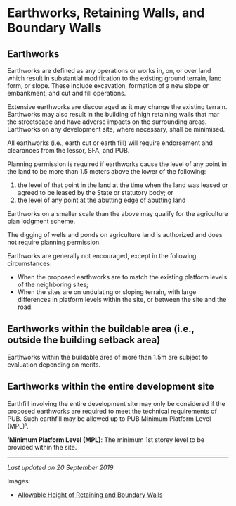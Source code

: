 # Earthworks, Retaining Walls, and Boundary Walls

## Earthworks

Earthworks are defined as any operations or works in, on, or over land which result in substantial modification to the existing ground terrain, land form, or slope. These include excavation, formation of a new slope or embankment, and cut and fill operations.

Extensive earthworks are discouraged as it may change the existing terrain. Earthworks may also result in the building of high retaining walls that mar the streetscape and have adverse impacts on the surrounding areas. Earthworks on any development site, where necessary, shall be minimised.

All earthworks (i.e., earth cut or earth fill) will require endorsement and clearances from the lessor, SFA, and PUB.

Planning permission is required if earthworks cause the level of any point in the land to be more than 1.5 meters above the lower of the following:

1. the level of that point in the land at the time when the land was leased or agreed to be leased by the State or statutory body; or
2. the level of any point at the abutting edge of abutting land

Earthworks on a smaller scale than the above may qualify for the agriculture plan lodgment scheme.

The digging of wells and ponds on agriculture land is authorized and does not require planning permission.

Earthworks are generally not encouraged, except in the following circumstances:

- When the proposed earthworks are to match the existing platform levels of the neighboring sites;
- When the sites are on undulating or sloping terrain, with large differences in platform levels within the site, or between the site and the road.

## Earthworks within the buildable area (i.e., outside the building setback area)

Earthworks within the buildable area of more than 1.5m are subject to evaluation depending on merits.

## Earthworks within the entire development site

Earthfill involving the entire development site may only be considered if the proposed earthworks are required to meet the technical requirements of PUB. Such earthfill may be allowed up to PUB Minimum Platform Level (MPL)¹.

¹**Minimum Platform Level (MPL)**: The minimum 1st storey level to be provided within the site.

---

*Last updated on 20 September 2019* 

Images:
- [Allowable Height of Retaining and Boundary Walls](https://www.ura.gov.sg/-/media/Corporate/Guidelines/Development-control/Agriculture/Allowable-Height-of-Retaining-and-Boundary-Walls.jpg)
